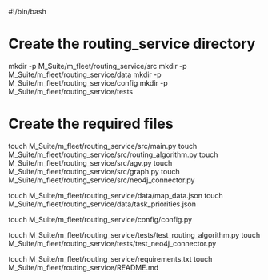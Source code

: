 #!/bin/bash

# Create the routing_service directory
mkdir -p M_Suite/m_fleet/routing_service/src
mkdir -p M_Suite/m_fleet/routing_service/data
mkdir -p M_Suite/m_fleet/routing_service/config
mkdir -p M_Suite/m_fleet/routing_service/tests

# Create the required files
touch M_Suite/m_fleet/routing_service/src/main.py
touch M_Suite/m_fleet/routing_service/src/routing_algorithm.py
touch M_Suite/m_fleet/routing_service/src/agv.py
touch M_Suite/m_fleet/routing_service/src/graph.py
touch M_Suite/m_fleet/routing_service/src/neo4j_connector.py

touch M_Suite/m_fleet/routing_service/data/map_data.json
touch M_Suite/m_fleet/routing_service/data/task_priorities.json

touch M_Suite/m_fleet/routing_service/config/config.py

touch M_Suite/m_fleet/routing_service/tests/test_routing_algorithm.py
touch M_Suite/m_fleet/routing_service/tests/test_neo4j_connector.py

touch M_Suite/m_fleet/routing_service/requirements.txt
touch M_Suite/m_fleet/routing_service/README.md